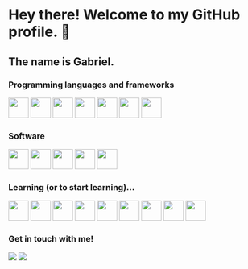 # Hey there! Welcome to my GitHub profile. 👋
## The name is Gabriel.

### Programming languages and frameworks
<img loading="lazy" src="https://cdn.jsdelivr.net/gh/devicons/devicon/icons/bootstrap/bootstrap-original.svg" width="40" height="40"/> <img loading="lazy" src="https://cdn.jsdelivr.net/gh/devicons/devicon/icons/c/c-original.svg" width="40" height="40"/> <img loading="lazy" src="https://cdn.jsdelivr.net/gh/devicons/devicon/icons/css3/css3-original.svg" width="40" height="40"/> <img loading="lazy" src="https://cdn.jsdelivr.net/gh/devicons/devicon/icons/html5/html5-original.svg" width="40" height="40"/> <img loading="lazy" src="https://cdn.jsdelivr.net/gh/devicons/devicon/icons/java/java-original.svg" width="40" height="40"/> <img loading="lazy" src="https://cdn.jsdelivr.net/gh/devicons/devicon/icons/mysql/mysql-original.svg" width="40" height="40"/> <img loading="lazy" src="https://cdn.jsdelivr.net/gh/devicons/devicon/icons/php/php-original.svg" width="40" height="40"/>

### Software
<img loading="lazy" src="https://cdn.jsdelivr.net/gh/devicons/devicon/icons/androidstudio/androidstudio-original.svg" width="40" height="40"/> <img loading="lazy" src="https://cdn.jsdelivr.net/gh/devicons/devicon/icons/blender/blender-original.svg" width="40" height="40"/> <img loading="lazy" src="https://cdn.jsdelivr.net/gh/devicons/devicon/icons/gimp/gimp-original.svg" width="40" height="40"/> <img loading="lazy" src="https://cdn.jsdelivr.net/gh/devicons/devicon/icons/inkscape/inkscape-original.svg" width="40" height="40"/> <img loading="lazy" src="https://cdn.jsdelivr.net/gh/devicons/devicon/icons/vscode/vscode-original.svg" width="40" height="40"/>

### Learning (or to start learning)...
<img loading="lazy" src="https://cdn.jsdelivr.net/gh/devicons/devicon/icons/cplusplus/cplusplus-original.svg" width="40" height="40"/> <img loading="lazy" src="https://cdn.jsdelivr.net/gh/devicons/devicon/icons/csharp/csharp-original.svg" width="40" height="40"/> <img loading="lazy" src="https://cdn.jsdelivr.net/gh/devicons/devicon/icons/godot/godot-original.svg" width="40" height="40"/> <img loading="lazy" src="https://cdn.jsdelivr.net/gh/devicons/devicon/icons/lua/lua-original.svg" width="40" height="40"/> <img loading="lazy" src="https://cdn.jsdelivr.net/gh/devicons/devicon/icons/python/python-original.svg" width="40" height="40"/> <img loading="lazy" src="https://cdn.jsdelivr.net/gh/devicons/devicon/icons/react/react-original.svg" width="40" height="40"/> <img loading="lazy" src="https://cdn.jsdelivr.net/gh/devicons/devicon/icons/rust/rust-plain.svg" width="40" height="40"/> <img loading="lazy" src="https://cdn.jsdelivr.net/gh/devicons/devicon/icons/unity/unity-original.svg" width="40" height="40"/> <img loading="lazy" src="https://cdn.jsdelivr.net/gh/devicons/devicon/icons/unrealengine/unrealengine-original.svg" width="40" height="40"/>

### Get in touch with me!
<div>
<a href = "mailto:gfcleao@outlook.com.br"><img loading="lazy" src="https://img.shields.io/badge/Gmail-D14836?style=for-the-badge&logo=gmail&logoColor=white" target="_blank"></a>
<a href="https://www.linkedin.com/in/gfcleao" target="_blank"><img loading="lazy" src="https://img.shields.io/badge/-LinkedIn-%230077B5?style=for-the-badge&logo=linkedin&logoColor=white" target="_blank"></a>   
</div>
